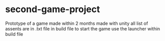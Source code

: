 # second-game-project
Prototype of a game made within 2 months made with unity
all list of assents are in .txt file in build file 
to start the game use the launcher within build file
